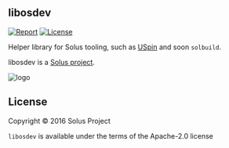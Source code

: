 libosdev
--------

[![Report](https://goreportcard.com/badge/github.com/solus-project/libosdev)](https://goreportcard.com/report/github.com/solus-project/libosdev) [![License](https://img.shields.io/badge/License-Apache%202.0-blue.svg)](https://opensource.org/licenses/Apache-2.0)

Helper library for Solus tooling, such as [USpin](https://github.com/solus-project/USpin) and soon `solbuild`.

libosdev is a [Solus project](https://solus-project.com/).

![logo](https://build.solus-project.com/logo.png)

License
-------

Copyright © 2016 Solus Project

`libosdev` is available under the terms of the Apache-2.0 license
